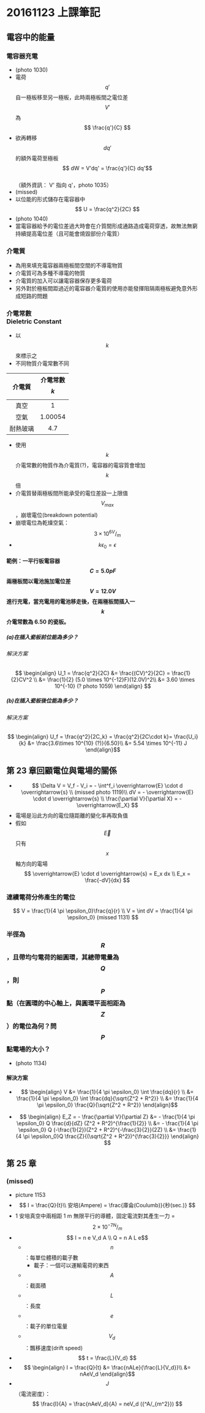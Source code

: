 # 20161123 上課筆記
## 電容中的能量
### 電容器充電
* (photo 1030)
* 電荷 $$ q' $$ 自一極板移至另一極板，此時兩極板間之電位差 $$ V' $$ 為 $$ \frac{q'}{C} $$
* 欲再轉移 $$ dq' $$ 的額外電荷至極板  
$$ dW = V'dq' = \frac{q'}{C} dq'$$  
 （額外資訊： V' 指向 q'，photo 1035）
* (missed)
* 以位能的形式儲存在電容器中  
$$ U = \frac{q^2}{2C} $$
* (photo 1040)
* 當電容器給予的電位差過大時會在介質間形成通路造成電荷穿透，故無法無窮持續提高電位差（且可能會燒毀部份介電質）

### 介電質
* 為用來填充電容器兩極板間空間的不導電物質
* 介電質可為多種不導電的物質
* 介電質的加入可以讓電容器保存更多電荷
* 另外對於極板間距過近的電容器介電質的使用亦能發揮阻隔兩極板避免意外形成短路的問題

### 介電常數<br>Dieletric Constant
* 以 $$ k $$ 來標示之
* 不同物質介電常數不同

| 介電質 | 介電常數 $$ k $$ | 
| :---: | :---: |
| 真空 | 1 |
| 空氣 | 1.00054 | 
| 耐熱玻璃 | 4.7 |

* 使用 $$ k $$ 介電常數的物質作為介電質(?)，電容器的電容質會增加 $$ k $$ 倍
* 介電質替兩極板間所能承受的電位差設一上限值 $$ V_{max} $$，崩壞電位(breakdown potential)
* 崩壞電位為乾燥空氣： $$ 3 \times 10^6 {^{V}/_{m}} $$
* $$ k \epsilon_0 = \epsilon $$

#### 範例：一平行板電容器 $$ C = 5.0 pF $$ 兩極板間以電池施加電位差 $$ V = 12.0V $$ 進行充電，當充電用的電池移走後，在兩極板間插入一 $$ k $$ 介電常數為 6.50 的瓷板。
##### (a)在插入瓷板前位能為多少？
###### 解決方案
$$ \begin{align}
U_1 = \frac{q^2}{2C} &= \frac{(CV)^2}{2C} = \frac{1}{2}CV^2 \\
&= \frac{1}{2} (5.0 \times 10^{-12}F)(12.0V)^2\\
&= 3.60 \times 10^{-10} (? photo 1059)
\end{align} $$

##### (b)在插入瓷板後位能為多少？
###### 解決方案
$$ \begin{align}
U_f = \frac{q^2}{2C_k} = \frac{q^2}{2C\cdot k}= \frac{U_i}{k} &= \frac{3.6\times 10^{10} (?)}{6.50}\\
&= 5.54 \times 10^{-11} J 
\end{align}$$

## 第 23 章回顧電位與電場的關係
* $$ \Delta V = V_f - V_i = - \int^f_i \overrightarrow{E} \cdot d \overrightarrow{s} \\
(missed photo 1119)\\
dV = - \overrightarrow{E} \cdot d \overrightarrow{s} \\
\frac{\partial V}{\partial X} = - \overrightarrow{E_X}
$$
* 電場是沿此方向的電位隨距離的變化率再取負值
* 假如 $$ \overrightarrow{E} $$ 只有 $$ x $$ 軸方向的電場  
$$ \overrightarrow{E} \cdot d \overrightarrow{s} = E_x dx \\
E_x = \frac{-dV}{dx} $$

### 連續電荷分佈產生的電位
$$ V = \frac{1}{4 \pi \epsilon_0}\frac{q}{r} \\
V = \int dV = \frac{1}{4 \pi \epsilon_0} (missed 1131) $$

### 半徑為 $$ R $$，且帶均勻電荷的細圓環，其總帶電量為 $$Q $$，則 $$ P $$ 點（在圓環的中心軸上，與圓環平面相距為 $$ Z $$）的電位為何？問 $$ P $$ 點電場的大小？
* (photo 1134)

#### 解決方案
* $$ \begin{align}
V &= \frac{1}{4 \pi \epsilon_0} \int \frac{dq}{r} \\
&= \frac{1}{4 \pi \epsilon_0} \int \frac{dq}{\sqrt{Z^2 + R^2}} \\
&= \frac{1}{4 \pi \epsilon_0} \frac{Q}{\sqrt{Z^2 + R^2}}
\end{align}$$

* $$ \begin{align}
E_Z = - \frac{\partial V}{\partial Z} &= - \frac{1}{4 \pi \epsilon_0} Q \frac{d}{dZ} (Z^2 + R^2)^{\frac{1}{2}} \\
&= - \frac{1}{4 \pi \epsilon_0} Q (-\frac{1}{2})(Z^2 + R^2)^{-\frac{3}{2}}(2Z) \\
&= \frac{1}{4 \pi \epsilon_0}Q \frac{Z}{(\sqrt{Z^2 + R^2})^{\frac{3}{2}}}
\end{align} $$

## 第 25 章
### (missed)
* picture 1153
* $$ I = \frac{Q}{t}\\
安培(Ampere) = \frac{庫侖(Coulumb)}{秒(sec.)} $$
* 1 安培真空中兩相距 1 m 無限平行的導體，固定電流對其產生一力 = $$ 2 \times 10^{-7} {^N / _m} $$
* $$ I = n e V_d A \\
Q = n A L e$$
  * $$ n $$：每單位體積的載子數
    * 載子：一個可以運輸電荷的東西
  * $$ A $$：截面積
  * $$ L $$：長度
  * $$ e $$：載子的單位電量
  * $$ V_d $$：飄移速度(drift speed)
* $$ t = \frac{L}{V_d} $$
* $$ \begin{align}
I = \frac{Q}{t} &= \frac{nALe}{\frac{L}{V_d}}\\
&= nAeV_d
\end{align}$$
* $$ J $$（電流密度）：$$ \frac{I}{A} = \frac{nAeV_d}{A} = neV_d ({^A/_{m^2}}) $$